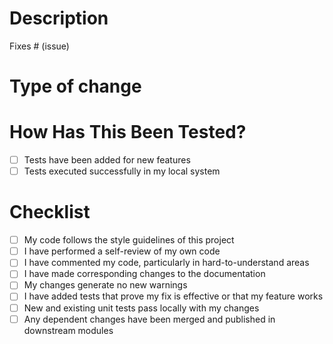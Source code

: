 # Description
<!--
IMPORTANT: The title of the pr must follow convential commits standards
(e.g. "feat(model): Improve performance of model")

Please include a summary of the change and which issue is fixed.
Please also include relevant motivation and context.
List any dependencies that are required for this change.
-->
Fixes # (issue)

# Type of change
<!--
Please only keep the ones which are relevant and delete the rest.

- [ ] Bug fix (non-breaking change which fixes an issue)
- [ ] New feature (non-breaking change which adds functionality)
- [ ] Breaking change (fix or feature that would cause existing functionality to not work as expected)
- [ ] This change requires a documentation update
-->

# How Has This Been Tested?
<!--
Please describe the tests that you ran to verify your changes. Provide instructions so we can reproduce. Please also list any relevant details for your test configuration
Note also edge cases that you are not testing for, but the functionality exists. For ex. a module accepts two different types of attributes but you only test for one type and not the other, -- such kind of examples.
-->

- [ ] Tests have been added for new features
- [ ] Tests executed successfully in my local system

# Checklist

- [ ] My code follows the style guidelines of this project
- [ ] I have performed a self-review of my own code
- [ ] I have commented my code, particularly in hard-to-understand areas
- [ ] I have made corresponding changes to the documentation
- [ ] My changes generate no new warnings
- [ ] I have added tests that prove my fix is effective or that my feature works
- [ ] New and existing unit tests pass locally with my changes
- [ ] Any dependent changes have been merged and published in downstream modules
